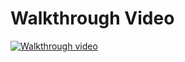 # Walkthrough Video


[![Walkthrough video](https://github.com/user-attachments/assets/a1dac720-9232-468b-8003-0f0e1ebe6f5b
)](https://www.youtube.com/watch?v=8fTyCcAPTR4)
